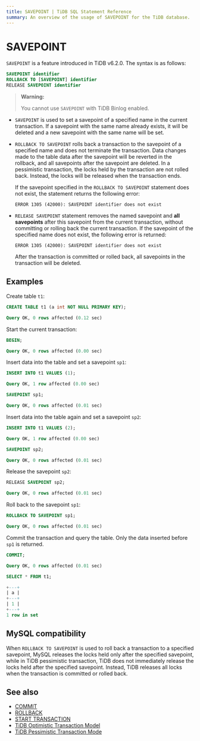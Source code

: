 ```yaml
---
title: SAVEPOINT | TiDB SQL Statement Reference
summary: An overview of the usage of SAVEPOINT for the TiDB database.
---
```


# SAVEPOINT

`SAVEPOINT` is a feature introduced in TiDB v6.2.0. The syntax is as follows:

```sql
SAVEPOINT identifier
ROLLBACK TO [SAVEPOINT] identifier
RELEASE SAVEPOINT identifier
```

> **Warning:**
>
> You cannot use `SAVEPOINT` with TiDB Binlog enabled.

- `SAVEPOINT` is used to set a savepoint of a specified name in the current transaction. If a savepoint with the same name already exists, it will be deleted and a new savepoint with the same name will be set.

- `ROLLBACK TO SAVEPOINT` rolls back a transaction to the savepoint of a specified name and does not terminate the transaction. Data changes made to the table data after the savepoint will be reverted in the rollback, and all savepoints after the savepoint are deleted. In a pessimistic transaction, the locks held by the transaction are not rolled back. Instead, the locks will be released when the transaction ends.

    If the savepoint specified in the `ROLLBACK TO SAVEPOINT` statement does not exist, the statement returns the following error:

    ```
    ERROR 1305 (42000): SAVEPOINT identifier does not exist
    ```

- `RELEASE SAVEPOINT` statement removes the named savepoint and **all savepoints** after this savepoint from the current transaction, without committing or rolling back the current transaction. If the savepoint of the specified name does not exist, the following error is returned:

    ```
    ERROR 1305 (42000): SAVEPOINT identifier does not exist
    ```

    After the transaction is committed or rolled back, all savepoints in the transaction will be deleted.

## Examples

Create table `t1`:

```sql
CREATE TABLE t1 (a int NOT NULL PRIMARY KEY);
```

```sql
Query OK, 0 rows affected (0.12 sec)
```

Start the current transaction:

```sql
BEGIN;
```

```sql
Query OK, 0 rows affected (0.00 sec)
```

Insert data into the table and set a savepoint `sp1`:

```sql
INSERT INTO t1 VALUES (1);
```

```sql
Query OK, 1 row affected (0.00 sec)
```

```sql
SAVEPOINT sp1;
```

```sql
Query OK, 0 rows affected (0.01 sec)
```

Insert data into the table again and set a savepoint `sp2`:

```sql
INSERT INTO t1 VALUES (2);
```

```sql
Query OK, 1 row affected (0.00 sec)
```

```sql
SAVEPOINT sp2;
```

```sql
Query OK, 0 rows affected (0.01 sec)
```

Release the savepoint `sp2`:

```sql
RELEASE SAVEPOINT sp2;
```

```sql
Query OK, 0 rows affected (0.01 sec)
```

Roll back to the savepoint `sp1`:

```sql
ROLLBACK TO SAVEPOINT sp1;
```

```sql
Query OK, 0 rows affected (0.01 sec)
```

Commit the transaction and query the table. Only the data inserted before `sp1` is returned.

```sql
COMMIT;
```

```sql
Query OK, 0 rows affected (0.01 sec)
```

```sql
SELECT * FROM t1;
```

```sql
+---+
| a |
+---+
| 1 |
+---+
1 row in set
```

## MySQL compatibility

When `ROLLBACK TO SAVEPOINT` is used to roll back a transaction to a specified savepoint, MySQL releases the locks held only after the specified savepoint, while in TiDB pessimistic transaction, TiDB does not immediately release the locks held after the specified savepoint. Instead, TiDB releases all locks when the transaction is committed or rolled back.

## See also

* [COMMIT](/sql-statements/sql-statement-commit.md)
* [ROLLBACK](/sql-statements/sql-statement-rollback.md)
* [START TRANSACTION](/sql-statements/sql-statement-start-transaction.md)
* [TiDB Optimistic Transaction Model](/optimistic-transaction.md)
* [TiDB Pessimistic Transaction Mode](/pessimistic-transaction.md)
